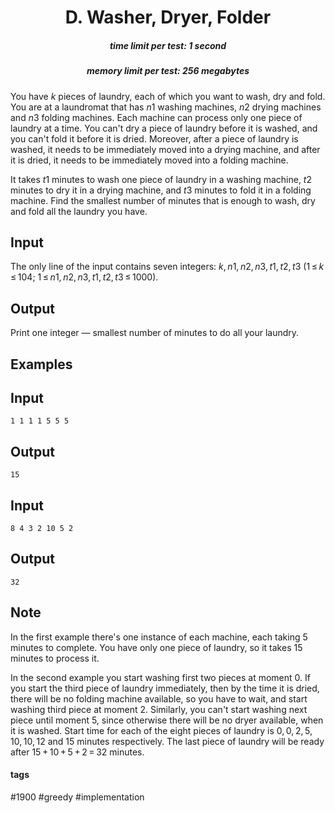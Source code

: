 <h1 style='text-align: center;'> D. Washer, Dryer, Folder</h1>

<h5 style='text-align: center;'>time limit per test: 1 second</h5>
<h5 style='text-align: center;'>memory limit per test: 256 megabytes</h5>

You have *k* pieces of laundry, each of which you want to wash, dry and fold. You are at a laundromat that has *n*1 washing machines, *n*2 drying machines and *n*3 folding machines. Each machine can process only one piece of laundry at a time. You can't dry a piece of laundry before it is washed, and you can't fold it before it is dried. Moreover, after a piece of laundry is washed, it needs to be immediately moved into a drying machine, and after it is dried, it needs to be immediately moved into a folding machine.

It takes *t*1 minutes to wash one piece of laundry in a washing machine, *t*2 minutes to dry it in a drying machine, and *t*3 minutes to fold it in a folding machine. Find the smallest number of minutes that is enough to wash, dry and fold all the laundry you have.

## Input

The only line of the input contains seven integers: *k*, *n*1, *n*2, *n*3, *t*1, *t*2, *t*3 (1 ≤ *k* ≤ 104; 1 ≤ *n*1, *n*2, *n*3, *t*1, *t*2, *t*3 ≤ 1000).

## Output

Print one integer — smallest number of minutes to do all your laundry.

## Examples

## Input


```
1 1 1 1 5 5 5  

```
## Output


```
15  

```
## Input


```
8 4 3 2 10 5 2  

```
## Output


```
32  

```
## Note

In the first example there's one instance of each machine, each taking 5 minutes to complete. You have only one piece of laundry, so it takes 15 minutes to process it.

In the second example you start washing first two pieces at moment 0. If you start the third piece of laundry immediately, then by the time it is dried, there will be no folding machine available, so you have to wait, and start washing third piece at moment 2. Similarly, you can't start washing next piece until moment 5, since otherwise there will be no dryer available, when it is washed. Start time for each of the eight pieces of laundry is 0, 0, 2, 5, 10, 10, 12 and 15 minutes respectively. The last piece of laundry will be ready after 15 + 10 + 5 + 2 = 32 minutes.



#### tags 

#1900 #greedy #implementation 